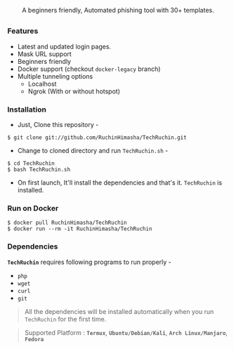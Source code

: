 <!-- ruchin -->

<p align="center">A beginners friendly, Automated phishing tool with 30+ templates.</p>

##

### Features

- Latest and updated login pages.
- Mask URL support 
- Beginners friendly
- Docker support (checkout `docker-legacy` branch)
- Multiple tunneling options
  - Localhost
  - Ngrok (With or without hotspot)


### Installation

- Just, Clone this repository -
```
$ git clone git://github.com/RuchinHimasha/TechRuchin.git
```

- Change to cloned directory and run `TechRuchin.sh` -
```
$ cd TechRuchin
$ bash TechRuchin.sh
```

- On first launch, It'll install the dependencies and that's it. `TechRuchin` is installed.

### Run on Docker
```
$ docker pull RuchinHimasha/TechRuchin
$ docker run --rm -it RuchinHimasha/TechRuchin
```

### Dependencies

**`TechRuchin`** requires following programs to run properly - 
- `php`
- `wget`
- `curl`
- `git`

> All the dependencies will be installed automatically when you run `TechRuchin` for the first time.

> Supported Platform : **`Termux`**, **`Ubuntu/Debian/Kali`**, **`Arch Linux/Manjaro`**, **`Fedora`**

##
